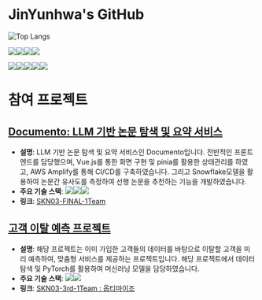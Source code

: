 # JinYunhwa's GitHub

![Top Langs](https://github-readme-stats.vercel.app/api/top-langs/?username=JinYunhwa&layout=compact)

<img src="https://img.shields.io/badge/python-3776AB?style=for-the-badge&logo=python&logoColor=white"><img src="https://img.shields.io/badge/django-092E20?style=for-the-badge&logo=django&logoColor=white"><img src="https://img.shields.io/badge/PyTorch-EE4C2C?style=for-the-badge&logo=pytorch&logoColor=white"><img src="https://img.shields.io/badge/FastAPI-009688?style=for-the-badge&logo=fastapi&logoColor=white">



<img src="https://img.shields.io/badge/html5-E34F26?style=for-the-badge&logo=html5&logoColor=white"><img src="https://img.shields.io/badge/css-1572B6?style=for-the-badge&logo=css3&logoColor=white"><img src="https://img.shields.io/badge/javascript-F7DF1E?style=for-the-badge&logo=javascript&logoColor=black"><img src="https://img.shields.io/badge/vue.js-4FC08D?style=for-the-badge&logo=vue.js&logoColor=white"><img src="https://img.shields.io/badge/bootstrap-7952B3?style=for-the-badge&logo=bootstrap&logoColor=white">


# 참여 프로젝트

## [Documento: LLM 기반 논문 탐색 및 요약 서비스](https://www.documento.click/)
- **설명**: LLM 기반 논문 탐색 및 요약 서비스인 Documento입니다. 전반적인 프론트엔드를 담당했으며, Vue.js를 통한 화면 구현 및 pinia를 활용한 상태관리를 하였고, AWS Amplify를 통해 CI/CD를 구축하였습니다. 그리고 Snowflake모델을 활용하여 논문간 유사도를 측정하여 선행 논문을 추천하는 기능을 개발하였습니다.
- **주요 기술 스택**: <img src="https://img.shields.io/badge/python-3776AB?style=for-the-badge&logo=python&logoColor=white"><img src="https://img.shields.io/badge/PyTorch-EE4C2C?style=for-the-badge&logo=pytorch&logoColor=white"><img src="https://img.shields.io/badge/vue.js-4FC08D?style=for-the-badge&logo=vue.js&logoColor=white">
- **링크**: [SKN03-FINAL-1Team](https://github.com/SKNETWORKS-FAMILY-AICAMP/SKN03-FINAL-1Team)

## [고객 이탈 예측 프로젝트](https://github.com/JinYunhwa/SKN03-3rd-1Team)
- **설명**: 해당 프로젝트는 이미 가입한 고객들의 데이터를 바탕으로 이탈할 고객을 미리 예측하여, 맞춤형 서비스를 제공하는 프로젝트입니다. 해당 프로젝트에서 데이터 탐색 및 PyTorch를 활용하여 머신러닝 모델을 담당하였습니다.
- **주요 기술 스택**: <img src="https://img.shields.io/badge/python-3776AB?style=for-the-badge&logo=python&logoColor=white"><img src="https://img.shields.io/badge/PyTorch-EE4C2C?style=for-the-badge&logo=pytorch&logoColor=white">
- **링크**: [SKN03-3rd-1Team : 옵티마이조](https://github.com/JinYunhwa/SKN03-3rd-1Team)

